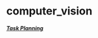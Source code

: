 # computer_vision

#### [***Task Planning***](https://docs.google.com/document/d/1OL07x1MMalYII_3i-l9S6eY4XyUsvQAmwcM4KSchxrI/edit?usp=sharing)
